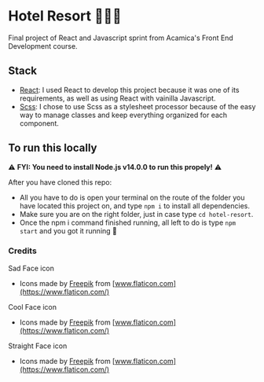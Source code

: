 # Hotel Resort 🏨🌴🌞
Final project of React and Javascript sprint from Acamica's Front End Development course.

## Stack

- [React](https://es.reactjs.org/): I used React to develop this project because it was one of its requirements, as well as using React with vainilla Javascript.
- [Scss](https://sass-lang.com/): I chose to use Scss as a stylesheet processor because of the easy way to manage classes and keep everything organized for each component.

## To run this locally
⚠️ **FYI: You need to install Node.js v14.0.0 to run this propely!** ⚠️

After you have cloned this repo:
- All you have to do is open your terminal on the route of the folder you have located this project on, and type ``npm i`` to install all dependencies.
- Make sure you are on the right folder, just in case type ``cd hotel-resort``.
- Once the npm i command finished running, all left to do is type ``npm start`` and you got it running 🤠

### Credits

Sad Face icon
- Icons made by [Freepik](https://www.freepik.com) from [www.flaticon.com](https://www.flaticon.com/)

Cool Face icon
- Icons made by [Freepik](https://www.freepik.com) from [www.flaticon.com](https://www.flaticon.com/)

Straight Face icon
- Icons made by [Freepik](https://www.freepik.com) from [www.flaticon.com](https://www.flaticon.com/)
